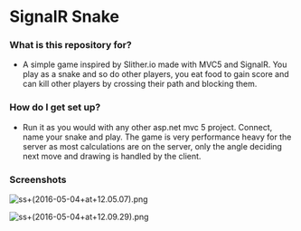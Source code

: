 # SignalR Snake #

### What is this repository for? ###

* A simple game inspired by Slither.io made with MVC5 and SignalR. You play as a snake and so do other players,
 you eat food to gain score and can kill other players by crossing their path and blocking them.

### How do I get set up? ###

* Run it as you would with any other asp.net mvc 5 project. Connect, name your snake and play. The game is very performance heavy for the server as most
  calculations are on the server, only the angle deciding next move and drawing is handled by the client.

### Screenshots ###

![ss+(2016-05-04+at+12.05.07).png](https://bitbucket.org/repo/naBLb6/images/547498824-ss+(2016-05-04+at+12.05.07).png)

![ss+(2016-05-04+at+12.09.29).png](https://bitbucket.org/repo/naBLb6/images/1616119825-ss+(2016-05-04+at+12.09.29).png)